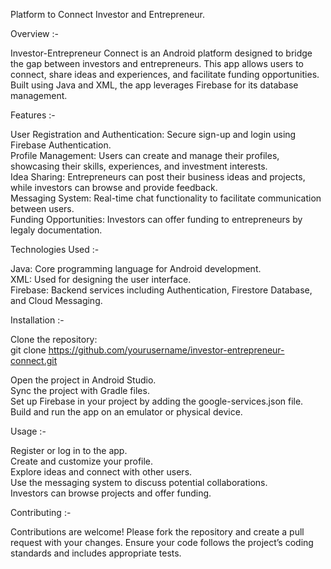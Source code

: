 Platform to Connect Investor and Entrepreneur.

Overview :-

Investor-Entrepreneur Connect is an Android platform designed to bridge the gap between investors and entrepreneurs. This app allows users to connect, share ideas and experiences, and facilitate funding opportunities. Built using Java and XML, the app leverages Firebase for its database management.

Features :-

User Registration and Authentication: Secure sign-up and login using Firebase Authentication. <br>
Profile Management: Users can create and manage their profiles, showcasing their skills, experiences, and investment interests.<br>
Idea Sharing: Entrepreneurs can post their business ideas and projects, while investors can browse and provide feedback.<br>
Messaging System: Real-time chat functionality to facilitate communication between users.<br>
Funding Opportunities: Investors can offer funding to entrepreneurs by legaly documentation.<br>

Technologies Used :-

Java: Core programming language for Android development.<br>
XML: Used for designing the user interface.<br>
Firebase: Backend services including Authentication, Firestore Database, and Cloud Messaging.

Installation :-

Clone the repository: <br>
git clone https://github.com/yourusername/investor-entrepreneur-connect.git

Open the project in Android Studio.<br>
Sync the project with Gradle files.<br>
Set up Firebase in your project by adding the google-services.json file.<br>
Build and run the app on an emulator or physical device.<br>

Usage :-

Register or log in to the app.<br>
Create and customize your profile.<br>
Explore ideas and connect with other users.<br>
Use the messaging system to discuss potential collaborations.<br>
Investors can browse projects and offer funding.<br>

Contributing :-

Contributions are welcome! Please fork the repository and create a pull request with your changes. Ensure your code follows the project’s coding standards and includes appropriate tests.
